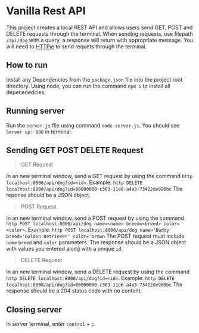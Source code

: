 # Vanilla Rest API

This project creates a local REST API and allows users send GET, POST and DELETE requests through the terminal.
When sending requests, use filepath `/api/dog` with a query, a response will return with appropriate message.
You will need to [HTTPie](https://httpie.org/) to send requets through the terminal.

## How to run

Install any Dependencies from the `package.json` file into the project root
directory. Using node, you can run the command `npm i` to install all
depenenedcies.

## Running server

Run the `server.js` file using command `node server.js`. You should see `Server up: 800` in terminal.

## Sending GET POST DELETE Request

>GET Request

In an new terminal window, send a GET request by using the command `http localhost:8000/api/dog?id=<id>`.
Example: `http DELETE localhost:8000/api/dog?id=00000000-c303-11e6-a4a3-73422de980bc`
The reponse should be a JSON object.

>POST Request

In an new terminal window, send a POST request by using the command
`http POST localhost:8000/api/dog name=<name> breed=<breed> color=<color>`. 
Example: `http POST localhost:8000/api/dog name='Buddy' breed='Golden Retriever' color='brown`
The POST request must include `name` `breed` and `color` parameters.
The response should be a JSON object with values you entered along with a unique `id`.

>DELETE Request

In an new terminal window, send a DELETE request by using the command
`http DELETE localhost:8000/api/dog?id=<id>`. 
Example: `http DELETE localhost:8000/api/dog?id=00000000-c303-11e6-a4a3-73422de980bc`
The response should be a 204 status code with no content.


## Closing server

In server terminal, enter ```control``` + ```c```.
